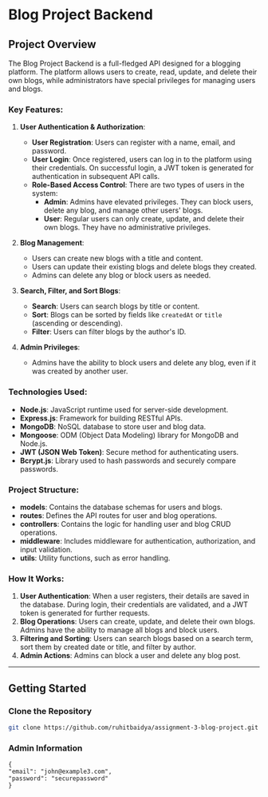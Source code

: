 # Blog Project Backend

## Project Overview

The Blog Project Backend is a full-fledged API designed for a blogging platform. The platform allows users to create, read, update, and delete their own blogs, while administrators have special privileges for managing users and blogs.

### Key Features:

1. **User Authentication & Authorization**:

   - **User Registration**: Users can register with a name, email, and password.
   - **User Login**: Once registered, users can log in to the platform using their credentials. On successful login, a JWT token is generated for authentication in subsequent API calls.
   - **Role-Based Access Control**: There are two types of users in the system:
     - **Admin**: Admins have elevated privileges. They can block users, delete any blog, and manage other users' blogs.
     - **User**: Regular users can only create, update, and delete their own blogs. They have no administrative privileges.

2. **Blog Management**:

   - Users can create new blogs with a title and content.
   - Users can update their existing blogs and delete blogs they created.
   - Admins can delete any blog or block users as needed.

3. **Search, Filter, and Sort Blogs**:

   - **Search**: Users can search blogs by title or content.
   - **Sort**: Blogs can be sorted by fields like `createdAt` or `title` (ascending or descending).
   - **Filter**: Users can filter blogs by the author's ID.

4. **Admin Privileges**:
   - Admins have the ability to block users and delete any blog, even if it was created by another user.

### Technologies Used:

- **Node.js**: JavaScript runtime used for server-side development.
- **Express.js**: Framework for building RESTful APIs.
- **MongoDB**: NoSQL database to store user and blog data.
- **Mongoose**: ODM (Object Data Modeling) library for MongoDB and Node.js.
- **JWT (JSON Web Token)**: Secure method for authenticating users.
- **Bcrypt.js**: Library used to hash passwords and securely compare passwords.

### Project Structure:

- **models**: Contains the database schemas for users and blogs.
- **routes**: Defines the API routes for user and blog operations.
- **controllers**: Contains the logic for handling user and blog CRUD operations.
- **middleware**: Includes middleware for authentication, authorization, and input validation.
- **utils**: Utility functions, such as error handling.

### How It Works:

1. **User Authentication**: When a user registers, their details are saved in the database. During login, their credentials are validated, and a JWT token is generated for further requests.
2. **Blog Operations**: Users can create, update, and delete their own blogs. Admins have the ability to manage all blogs and block users.
3. **Filtering and Sorting**: Users can search blogs based on a search term, sort them by created date or title, and filter by author.
4. **Admin Actions**: Admins can block a user and delete any blog post.

---

## Getting Started

### Clone the Repository

```bash
git clone https://github.com/ruhitbaidya/assignment-3-blog-project.git

```

### Admin Information

```
{
"email": "john@example3.com",
"password": "securepassword"
}
```
